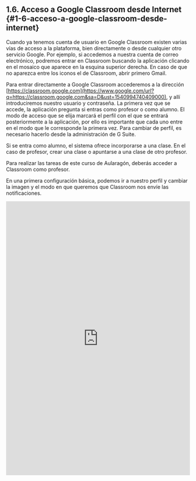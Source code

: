 ## 1.6\. Acceso a Google Classroom desde Internet {#1-6-acceso-a-google-classroom-desde-internet}

Cuando ya tenemos cuenta de usuario en Google Classroom existen varias vías de acceso a la plataforma, bien directamente o desde cualquier otro servicio Google. Por ejemplo, si  accedemos a nuestra cuenta de correo electrónico, podremos entrar en Classroom buscando la aplicación clicando en el mosaico que aparece en la esquina superior derecha. En caso de que no aparezca entre los iconos el de Classroom, abrir primero Gmail.

Para entrar directamente a Google Classroom accederemos a la dirección [https://classroom.google.com](https://www.google.com/url?q=https://classroom.google.com&sa=D&ust=1540994740409000), y allí introduciremos nuestro usuario y contraseña. La primera vez que se accede, la aplicación pregunta si entras como profesor o como alumno.  El modo de acceso que se elija marcará el perfil con el que se entrará posteriormente a la aplicación, por ello es importante que cada uno entre en el modo que le corresponde la primera vez. Para cambiar de perfil, es necesario hacerlo desde la administración de G Suite.

Si se entra como alumno, el sistema ofrece incorporarse a una clase. En el caso de profesor, crear una clase o apuntarse a una clase de otro profesor.

Para realizar las tareas de este curso de Aularagón, deberás acceder a Classroom como profesor.

En una primera configuración básica, podemos ir a nuestro perfil y cambiar la imagen y el modo en que queremos que Classroom nos envíe las notificaciones.

<iframe src="https://docs.google.com/presentation/d/e/2PACX-1vT0p4rnUzwYYNmEfLG3wYnB0pk5ftkaXG-D1SHEtuVbe3Jlmv2pR7v5iYjC_wcjocoOxZ4HzZJFqoqt/embed?start=false&loop=false&delayms=3000" frameborder="0" width="100%" height="749" allowfullscreen="true" mozallowfullscreen="true" webkitallowfullscreen="true"></iframe>
